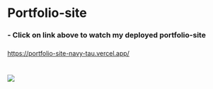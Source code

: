 <h1>Portfolio-site</h1>
<h3>
- Click on link above to watch my deployed portfolio-site
</h3>

###

https://portfolio-site-navy-tau.vercel.app/

###
<br>

<img src="https://i.pinimg.com/564x/3f/66/0d/3f660dabad68c0fc1225560c5dd489c1.jpg">

